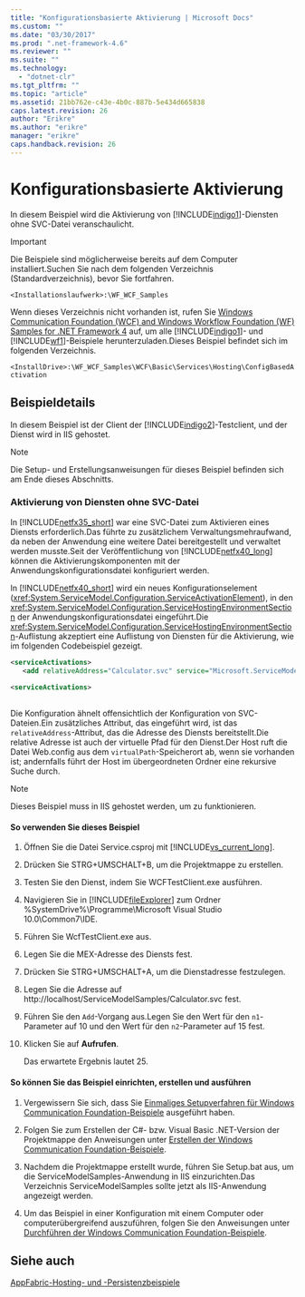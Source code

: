 ```yaml
---
title: "Konfigurationsbasierte Aktivierung | Microsoft Docs"
ms.custom: ""
ms.date: "03/30/2017"
ms.prod: ".net-framework-4.6"
ms.reviewer: ""
ms.suite: ""
ms.technology: 
  - "dotnet-clr"
ms.tgt_pltfrm: ""
ms.topic: "article"
ms.assetid: 21bb762e-c43e-4b0c-887b-5e434d665838
caps.latest.revision: 26
author: "Erikre"
ms.author: "erikre"
manager: "erikre"
caps.handback.revision: 26
---
```

# Konfigurationsbasierte Aktivierung
In diesem Beispiel wird die Aktivierung von [!INCLUDE[indigo1](../../../../includes/indigo1-md.md)]\-Diensten ohne SVC\-Datei veranschaulicht.  
  
> [!IMPORTANT]
>  Die Beispiele sind möglicherweise bereits auf dem Computer installiert.Suchen Sie nach dem folgenden Verzeichnis \(Standardverzeichnis\), bevor Sie fortfahren.  
>   
>  `<Installationslaufwerk>:\WF_WCF_Samples`  
>   
>  Wenn dieses Verzeichnis nicht vorhanden ist, rufen Sie [Windows Communication Foundation \(WCF\) and Windows Workflow Foundation \(WF\) Samples for .NET Framework 4](http://go.microsoft.com/fwlink/?LinkId=150780) auf, um alle [!INCLUDE[indigo1](../../../../includes/indigo1-md.md)]\- und [!INCLUDE[wf1](../../../../includes/wf1-md.md)]\-Beispiele herunterzuladen.Dieses Beispiel befindet sich im folgenden Verzeichnis.  
>   
>  `<InstallDrive>:\WF_WCF_Samples\WCF\Basic\Services\Hosting\ConfigBasedActivation`  
  
## Beispieldetails  
 In diesem Beispiel ist der Client der [!INCLUDE[indigo2](../../../../includes/indigo2-md.md)]\-Testclient, und der Dienst wird in IIS gehostet.  
  
> [!NOTE]
>  Die Setup\- und Erstellungsanweisungen für dieses Beispiel befinden sich am Ende dieses Abschnitts.  
  
### Aktivierung von Diensten ohne SVC\-Datei  
 In [!INCLUDE[netfx35_short](../../../../includes/netfx35-short-md.md)] war eine SVC\-Datei zum Aktivieren eines Diensts erforderlich.Das führte zu zusätzlichem Verwaltungsmehraufwand, da neben der Anwendung eine weitere Datei bereitgestellt und verwaltet werden musste.Seit der Veröffentlichung von [!INCLUDE[netfx40_long](../../../../includes/netfx40-long-md.md)] können die Aktivierungskomponenten mit der Anwendungskonfigurationsdatei konfiguriert werden.  
  
 In [!INCLUDE[netfx40_short](../../../../includes/netfx40-short-md.md)] wird ein neues Konfigurationselement \(<xref:System.ServiceModel.Configuration.ServiceActivationElement>\), in den <xref:System.ServiceModel.Configuration.ServiceHostingEnvironmentSection> der Anwendungskonfigurationsdatei eingeführt.Die <xref:System.ServiceModel.Configuration.ServiceHostingEnvironmentSection>\-Auflistung akzeptiert eine Auflistung von Diensten für die Aktivierung, wie im folgenden Codebeispiel gezeigt.  
  
```xml  
<serviceActivations>  
   <add relativeAddress="Calculator.svc" service="Microsoft.ServiceModel.Samples.CalculatorService" />  
  
<serviceActivations>  
  
```  
  
 Die Konfiguration ähnelt offensichtlich der Konfiguration von SVC\-Dateien.Ein zusätzliches Attribut, das eingeführt wird, ist das `relativeAddress`\-Attribut, das die Adresse des Diensts bereitstellt.Die relative Adresse ist auch der virtuelle Pfad für den Dienst.Der Host ruft die Datei Web.config aus dem `virtualPath`\-Speicherort ab, wenn sie vorhanden ist; andernfalls führt der Host im übergeordneten Ordner eine rekursive Suche durch.  
  
> [!NOTE]
>  Dieses Beispiel muss in IIS gehostet werden, um zu funktionieren.  
  
#### So verwenden Sie dieses Beispiel  
  
1.  Öffnen Sie die Datei Service.csproj mit [!INCLUDE[vs_current_long](../../../../includes/vs-current-long-md.md)].  
  
2.  Drücken Sie STRG\+UMSCHALT\+B, um die Projektmappe zu erstellen.  
  
3.  Testen Sie den Dienst, indem Sie WCFTestClient.exe ausführen.  
  
4.  Navigieren Sie in [!INCLUDE[fileExplorer](../../../../includes/fileexplorer-md.md)] zum Ordner %SystemDrive%\\Programme\\Microsoft Visual Studio 10.0\\Common7\\IDE.  
  
5.  Führen Sie WcfTestClient.exe aus.  
  
6.  Legen Sie die MEX\-Adresse des Diensts fest.  
  
7.  Drücken Sie STRG\+UMSCHALT\+A, um die Dienstadresse festzulegen.  
  
8.  Legen Sie die Adresse auf http:\/\/localhost\/ServiceModelSamples\/Calculator.svc fest.  
  
9. Führen Sie den `Add`\-Vorgang aus.Legen Sie den Wert für den `n1`\-Parameter auf 10 und den Wert für den `n2`\-Parameter auf 15 fest.  
  
10. Klicken Sie auf **Aufrufen**.  
  
     Das erwartete Ergebnis lautet 25.  
  
#### So können Sie das Beispiel einrichten, erstellen und ausführen  
  
1.  Vergewissern Sie sich, dass Sie [Einmaliges Setupverfahren für Windows Communication Foundation\-Beispiele](../../../../docs/framework/wcf/samples/one-time-setup-procedure-for-the-wcf-samples.md) ausgeführt haben.  
  
2.  Folgen Sie zum Erstellen der C\#\- bzw. Visual Basic .NET\-Version der Projektmappe den Anweisungen unter [Erstellen der Windows Communication Foundation\-Beispiele](../../../../docs/framework/wcf/samples/building-the-samples.md).  
  
3.  Nachdem die Projektmappe erstellt wurde, führen Sie Setup.bat aus, um die ServiceModelSamples\-Anwendung in IIS einzurichten.Das Verzeichnis ServiceModelSamples sollte jetzt als IIS\-Anwendung angezeigt werden.  
  
4.  Um das Beispiel in einer Konfiguration mit einem Computer oder computerübergreifend auszuführen, folgen Sie den Anweisungen unter [Durchführen der Windows Communication Foundation\-Beispiele](../../../../docs/framework/wcf/samples/running-the-samples.md).  
  
## Siehe auch  
 [AppFabric\-Hosting\- und \-Persistenzbeispiele](http://go.microsoft.com/fwlink/?LinkId=193961)